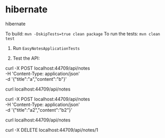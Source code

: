# hibernate
hibernate

To build: `mvn -DskipTests=true clean package`
To run the tests: `mvn clean test`

1) Run `EasyNotesApplicationTests`

2) Test the API:

curl -X POST localhost:44709/api/notes \
    -H 'Content-Type: application/json' \
    -d '{"title":"a","content":"b"}'

curl localhost:44709/api/notes

curl -X POST localhost:44709/api/notes \
    -H 'Content-Type: application/json' \
    -d '{"title":"a2","content":"b2"}'

curl localhost:44709/api/notes

curl -X DELETE localhost:44709/api/notes/1